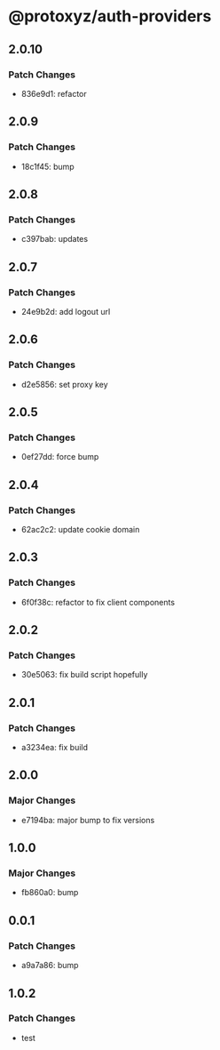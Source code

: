 # @protoxyz/auth-providers

## 2.0.10

### Patch Changes

- 836e9d1: refactor

## 2.0.9

### Patch Changes

- 18c1f45: bump

## 2.0.8

### Patch Changes

- c397bab: updates

## 2.0.7

### Patch Changes

- 24e9b2d: add logout url

## 2.0.6

### Patch Changes

- d2e5856: set proxy key

## 2.0.5

### Patch Changes

- 0ef27dd: force bump

## 2.0.4

### Patch Changes

- 62ac2c2: update cookie domain

## 2.0.3

### Patch Changes

- 6f0f38c: refactor to fix client components

## 2.0.2

### Patch Changes

- 30e5063: fix build script hopefully

## 2.0.1

### Patch Changes

- a3234ea: fix build

## 2.0.0

### Major Changes

- e7194ba: major bump to fix versions

## 1.0.0

### Major Changes

- fb860a0: bump

## 0.0.1

### Patch Changes

- a9a7a86: bump

## 1.0.2

### Patch Changes

- test
